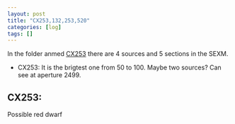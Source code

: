 ```yaml
---
layout: post
title: "CX253,132,253,520"
categories: [log]
tags: []
---
```


In the folder anmed [CX253](https://vimos.manuelpm.me/cx253) there are 4 sources and 5 sections in the SEXM.

- CX253: It is the brigtest one from 50 to 100. Maybe two sources? Can see at aperture 2499. 


## CX253:

Possible red dwarf
